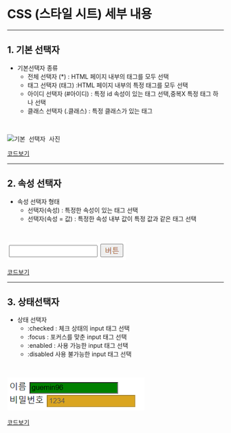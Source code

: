 # CSS (스타일 시트) 세부 내용

---------------------------------
## 1. 기본 선택자 
- 기본선택자 종류
  - 전체 선택자 (\*\) : HTML 페이지 내부의 태그를 모두 선택
  - 태그 선택자 (태그) :HTML 페이지 내부의 특정 태그를 모두 선택
  - 아이디 선택자 (#아이디) : 특정 id 속성이 있는 태그 선택,중복X 특정 태그 하나 선택
  - 클래스 선택자 (.클래스) : 특정 클래스가 있는 태그
<br>

<kbd>![기본 선택자 사진](https://user-images.githubusercontent.com/77951835/110293867-72f04080-8032-11eb-8257-b59b6dc86eca.JPG)<br></kbd>


[코드보기](https://github.com/guemin96/StudyHtml/blob/main/02_CSS/%EC%86%8D%EC%84%B1%20%EC%84%A0%ED%83%9D%EC%9E%90_test.html)

---------------------------------

## 2. 속성 선택자 
- 속성 선택자 형태
  - 선택자(속성) : 특정한 속성이 있는 태그 선택
  - 선택자(속성 = 값) : 특정한 속성 내부 값이 특정 값과 같은 태그 선택
  
<br>

<kbd>![속성선택자](https://github.com/guemin96/StudyHtml/blob/main/02_CSS/%EC%82%AC%EC%A7%84/2.%EC%86%8D%EC%84%B1%20%EC%84%A0%ED%83%9D%EC%9E%90.PNG)<br></kbd>


[코드보기](https://github.com/guemin96/StudyHtml/blob/main/02_CSS/%EC%86%8D%EC%84%B1%20%EC%84%A0%ED%83%9D%EC%9E%90_test.html)

---------------------------------

## 3. 상태선택자
- 상태 선택자
  - :checked : 체크 상태의 input 태그 선택
  - :focus : 포커스를 맞춘 input 태그 선택
  - :enabled : 사용 가능한 input 태그 선택
  - :disabled 사용 불가능한 input 태그 선택
<br>

<kbd>![상태선택자](https://github.com/guemin96/StudyHtml/blob/main/02_CSS/%EC%82%AC%EC%A7%84/%EC%83%81%ED%83%9C%20%EC%84%A0%ED%83%9D%EC%9E%90.PNG)<br></kbd>


[코드보기](https://github.com/guemin96/StudyHtml/blob/main/02_CSS/div_test.html)
